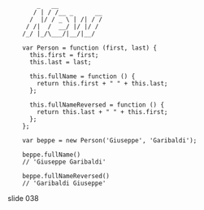             _   __
           / | / /__ _      __
          /  |/ / _ \ | /| / /
         / /|  /  __/ |/ |/ /
        /_/ |_/\___/|__/|__/

        var Person = function (first, last) {
          this.first = first;
          this.last = last;

          this.fullName = function () {
            return this.first + " " + this.last;
          };

          this.fullNameReversed = function () {
            return this.last + " " + this.first;
          };
        };

        var beppe = new Person('Giuseppe', 'Garibaldi');

        beppe.fullName()
        // 'Giuseppe Garibaldi'

        beppe.fullNameReversed()
        // 'Garibaldi Giuseppe'
















































































slide 038
